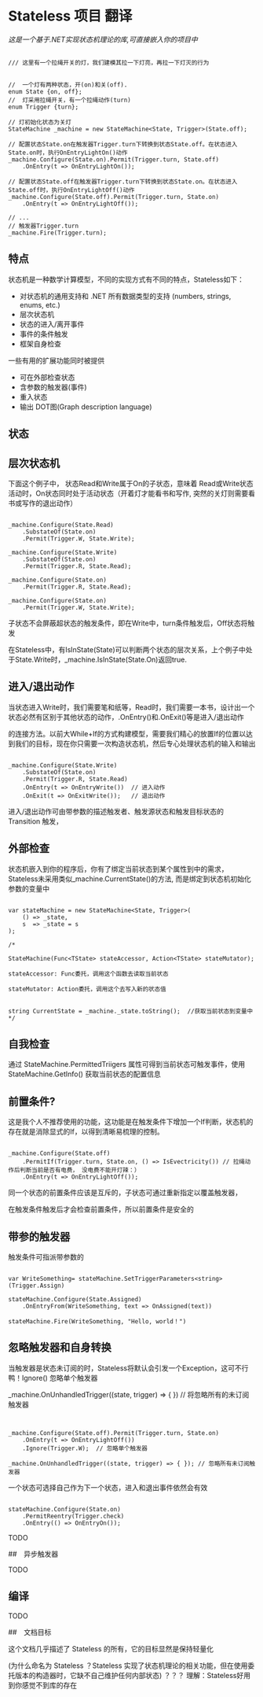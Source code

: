 # Stateless 项目 翻译

*这是一个基于.NET实现状态机理论的库,可直接嵌入你的项目中*


```

/// 这里有一个拉绳开关的灯，我们建模其拉一下灯亮，再拉一下灯灭的行为


//  一个灯有两种状态，开(on)和关(off).
enum State {on, off};
//  灯采用拉绳开关，有一个拉绳动作(turn)
enum Trigger {turn};

// 灯初始化状态为关灯
StateMachine _machine = new StateMachine<State, Trigger>(State.off);

// 配置状态State.on在触发器Trigger.turn下转换到状态State.off。在状态进入State.on时，执行OnEntryLightOn()动作
_machine.Configure(State.on).Permit(Trigger.turn, State.off)
	.OnEntry(t => OnEntryLightOn());

// 配置状态State.off在触发器Trigger.turn下转换到状态State.on。在状态进入State.off时，执行OnEntryLightOff()动作
_machine.Configure(State.off).Permit(Trigger.turn, State.on)
	.OnEntry(t => OnEntryLightOff());

// ...
// 触发器Trigger.turn
_machine.Fire(Trigger.turn);

```

## 特点

状态机是一种数学计算模型，不同的实现方式有不同的特点，Stateless如下：

* 对状态机的通用支持和 .NET 所有数据类型的支持 (numbers, strings, enums, etc.)
* 层次状态机
* 状态的进入/离开事件
* 事件的条件触发
* 框架自身检查

一些有用的扩展功能同时被提供

* 可在外部检查状态
* 含参数的触发器(事件)
* 重入状态
* 输出 DOT图(Graph description language)
## 状态


## 层次状态机

下面这个例子中， 状态Read和Write属于On的子状态，意味着 Read或Write状态活动时，On状态同时处于活动状态（开着灯才能看书和写作, 突然的关灯则需要看书或写作的退出动作）

```

_machine.Configure(State.Read)
    .SubstateOf(State.on)
    .Permit(Trigger.W, State.Write);

_machine.Configure(State.Write)
    .SubstateOf(State.on)
    .Permit(Trigger.R, State.Read);

_machine.Configure(State.on)
    .Permit(Trigger.R, State.Read);

_machine.Configure(State.on)
    .Permit(Trigger.W, State.Write);

```

子状态不会屏蔽超状态的触发条件，即在Write中，turn条件触发后，Off状态将触发

在Stateless中，有IsInState(State)可以判断两个状态的层次关系，上个例子中处于State.Write时，_machine.IsInState(State.On)返回true.

## 进入/退出动作


当状态进入Write时，我们需要笔和纸等，Read时，我们需要一本书，设计出一个状态必然有区别于其他状态的动作，.OnEntry()和.OnExit()等是进入/退出动作

的连接方法。以前大While+If的方式构建模型，需要我们精心的放置If的位置以达到我们的目标，现在你只需要一次构造状态机，然后专心处理状态机的输入和输出

```

_machine.Configure(State.Write)
    .SubstateOf(State.on)
    .Permit(Trigger.R, State.Read)
	.OnEntry(t => OnEntryWrite())  // 进入动作
	.OnExit(t => OnExitWrite());   // 退出动作

```

进入/退出动作可由带参数的描述触发者、触发源状态和触发目标状态的 Transition 触发，

## 外部检查

状态机嵌入到你的程序后，你有了绑定当前状态到某个属性到中的需求，Stateless未采用类似_machine.CurrentState()的方法, 而是绑定到状态机初始化参数的变量中


```

var stateMachine = new StateMachine<State, Trigger>(
    () => _state,
    s  => _state = s
);

/* 

StateMachine(Func<TState> stateAccessor, Action<TState> stateMutator);

stateAccessor: Func委托，调用这个函数去读取当前状态

stateMutator: Action委托，调用这个去写入新的状态值


string CurrentState = _machine._state.toString();  //获取当前状态到变量中
*/

```


## 自我检查

通过 StateMachine.PermittedTriigers 属性可得到当前状态可触发事件，使用 StateMachine.GetInfo() 获取当前状态的配置信息

## 前置条件?


这是我个人不推荐使用的功能，这功能是在触发条件下增加一个If判断，状态机的存在就是消除显式的If，以得到清晰易梳理的控制。


```

_machine.Configure(State.off)
	.PermitIf(Trigger.turn, State.on, () => IsEvectricity()) // 拉绳动作后判断当前是否有电费， 没电费不能开灯辣：）
	.OnEntry(t => OnEntryLightOff());

```

同一个状态的前置条件应该是互斥的，子状态可通过重新指定以覆盖触发器， 

在触发条件触发后才会检查前置条件，所以前置条件是安全的

## 带参的触发器


触发条件可指派带参数的


```

var WriteSomething= stateMachine.SetTriggerParameters<string>(Trigger.Assign)

stateMachine.Configure(State.Assigned)
    .OnEntryFrom(WriteSomething, text => OnAssigned(text))

stateMachine.Fire(WriteSomething, "Hello, world！")

```


## 忽略触发器和自身转换


当触发器是状态未订阅的时，Stateless将默认会引发一个Exception，这可不行鸭！Ignore() 忽略单个触发器

_machine.OnUnhandledTrigger((state, trigger) => { }) // 将忽略所有的未订阅触发器

```


_machine.Configure(State.off).Permit(Trigger.turn, State.on)
	.OnEntry(t => OnEntryLightOff())
	.Ignore(Trigger.W);  // 忽略单个触发器

_machine.OnUnhandledTrigger((state, trigger) => { }); // 忽略所有未订阅触发器

```

一个状态可选择自己作为下一个状态，进入和退出事件依然会有效

```

stateMachine.Configure(State.on)
    .PermitReentry(Trigger.check)
    .OnEntry(() => OnEntryOn());

```


TODO

##　异步触发器

TODO

## 编译

TODO

##　文档目标

这个文档几乎描述了 Stateless 的所有，它的目标显然是保持轻量化

(为什么命名为 Stateless ？Stateless 实现了状态机理论的相关功能，但在使用委托版本的构造器时，它缺不自己维护任何内部状态)
？？？ 理解：Stateless好用到你感觉不到库的存在



